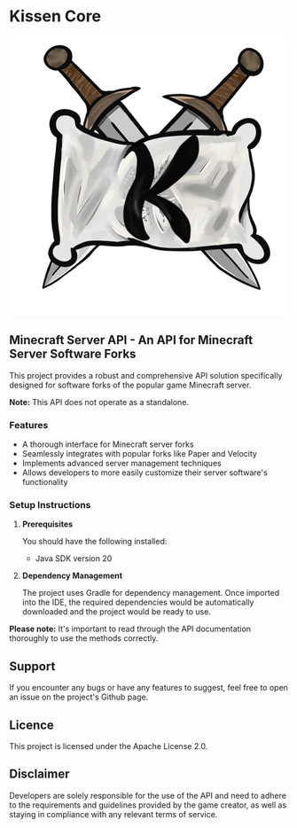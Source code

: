 # Kissen Core

![KissenPaper Logo](kissenpaper-logo.png)

## Minecraft Server API - An API for Minecraft Server Software Forks

This project provides a robust and comprehensive API solution specifically designed for software forks of the popular game Minecraft server.

**Note:** This API does not operate as a standalone.

### Features

- A thorough interface for Minecraft server forks
- Seamlessly integrates with popular forks like Paper and Velocity
- Implements advanced server management techniques
- Allows developers to more easily customize their server software's functionality

### Setup Instructions

1. **Prerequisites**

   You should have the following installed:

    - Java SDK version 20

2. **Dependency Management**

   The project uses Gradle for dependency management. Once imported into the IDE, the required dependencies would be automatically downloaded and the project would be ready to use.

**Please note:** It's important to read through the API documentation thoroughly to use the methods correctly.

## Support
If you encounter any bugs or have any features to suggest, feel free to open an issue on the project's Github page.

## Licence
This project is licensed under the Apache License 2.0.

## Disclaimer
Developers are solely responsible for the use of the API and need to adhere to the requirements and guidelines provided by the game creator, as well as staying in compliance with any relevant terms of service.